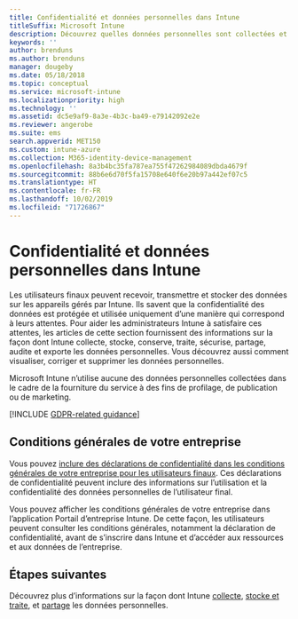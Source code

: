 ```yaml
---
title: Confidentialité et données personnelles dans Intune
titleSuffix: Microsoft Intune
description: Découvrez quelles données personnelles sont collectées et traitées dans Intune.
keywords: ''
author: brenduns
ms.author: brenduns
manager: dougeby
ms.date: 05/18/2018
ms.topic: conceptual
ms.service: microsoft-intune
ms.localizationpriority: high
ms.technology: ''
ms.assetid: dc5e9af9-8a3e-4b3c-ba49-e79142092e2e
ms.reviewer: angerobe
ms.suite: ems
search.appverid: MET150
ms.custom: intune-azure
ms.collection: M365-identity-device-management
ms.openlocfilehash: 8a3b4bc35fa787ea755f47262984089dbda4679f
ms.sourcegitcommit: 88b6e6d70f5fa15708e640f6e20b97a442ef07c5
ms.translationtype: HT
ms.contentlocale: fr-FR
ms.lasthandoff: 10/02/2019
ms.locfileid: "71726867"
---
```

# <a name="privacy-and-personal-data-in-intune"></a>Confidentialité et données personnelles dans Intune

Les utilisateurs finaux peuvent recevoir, transmettre et stocker des données sur les appareils gérés par Intune. Ils savent que la confidentialité des données est protégée et utilisée uniquement d’une manière qui correspond à leurs attentes. Pour aider les administrateurs Intune à satisfaire ces attentes, les articles de cette section fournissent des informations sur la façon dont Intune collecte, stocke, conserve, traite, sécurise, partage, audite et exporte les données personnelles. Vous découvrez aussi comment visualiser, corriger et supprimer les données personnelles.

Microsoft Intune n’utilise aucune des données personnelles collectées dans le cadre de la fourniture du service à des fins de profilage, de publication ou de marketing.

[!INCLUDE [GDPR-related guidance](../includes/gdpr-dsr-and-stp-note.md)]

## <a name="your-company-terms-and-conditions"></a>Conditions générales de votre entreprise

Vous pouvez [inclure des déclarations de confidentialité dans les conditions générales de votre entreprise pour les utilisateurs finaux](../apps/company-portal-app.md). Ces déclarations de confidentialité peuvent inclure des informations sur l’utilisation et la confidentialité des données personnelles de l’utilisateur final.

Vous pouvez afficher les conditions générales de votre entreprise dans l’application Portail d’entreprise Intune. De cette façon, les utilisateurs peuvent consulter les conditions générales, notamment la déclaration de confidentialité, avant de s’inscrire dans Intune et d’accéder aux ressources et aux données de l’entreprise.

## <a name="next-steps"></a>Étapes suivantes

Découvrez plus d’informations sur la façon dont Intune [collecte](privacy-data-collect.md), [stocke et traite](privacy-data-store-process.md), et [partage](privacy-data-secure-share.md) les données personnelles. 
